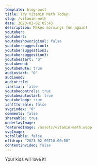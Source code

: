 ```yaml
---
template: blog-post
title: Try Vitamin Meth Today!
slug: /vitamin-meth
date: 2023-02-02 05:43
description: Makes mornings fun again!
youtuber: 
youtuber2: 
youtubeshoworiginal: false
youtubersuggestion1:
youtubersuggestion2:
youtubersuggestion3:
youtubestart: "0"
youtubeend: 
youtubemute: true
audiostart: "0"
audioend: 
audiotitle: 
liarliar: false
youtubecontrols: true
youtubeautostart: true
youtubeloop: true
isnftforsale: false
svgzindex: "0"
comments: false
shareable: true
underlayImage: 
featuredImage: /assets/vitamin-meth.webp
svgImage:
scrollable: false
nftdrop: "2023-02-09T10:00:00"
contentinvideo: false
---
```

Your kids will love it!


